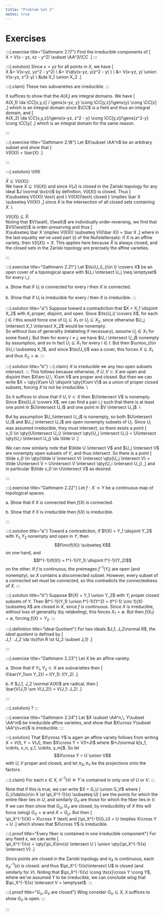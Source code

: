 ```yaml
---
title: "Problem Set 2"
notoc: true
---
```


# Exercises


:::{.exercise title="Gathmann 2.17"}
Find the irreducible components of 
\[  
X = V(x - yz, xz - y^2) \subset \AA^3/\CC
.\]
:::

:::{.solution}
Since $x=yz$ for all points in $X$, we have
\[  
X &= V(x-yz, yz^2 - y^2) \\
&= V\qty{x-yz, y(z^2 - y) } \\
&= V(x-yz, y) \union V(x-yz, z^2-y) \\
&\da X_1 \union X_2
.\]

:::{.claim}
These two subvarieties are irreducible.
:::

It suffices to show that the $A(X_i)$ are integral domains.
We have
\[  
A(X_1) \da \CC[x,y,z] / \gens{x-yz, y} \cong \CC[y,z]/\gens{y} \cong \CC[z]
,\]
which is an integral domain since $\CC$ is a field and thus an integral domain, and
\[  
A(X_2) \da \CC[x,y,z]/\gens{x-yz, z^2 - y} \cong \CC[y,z]/\gens{z^2-y} \cong \CC[y]
,\]
which is an integral domain for the same reason.




:::



:::{.exercise title="Gathmann 2.18"}
Let $X\subset \AA^n$ be an arbitrary subset and show that 
\[  
V(I(X)) = \bar{X}
.\]

:::

:::{.solution}
\hfill

$\bar X \subseteq V(I(X))$:
\
We have $X\subseteq V(I(X))$ and since $V(J)$ is closed in the Zariski topology for any ideal $J \normal \kx{n}$ by definition, $V(I(X))$ is closed.
Thus 
\[  
X\subseteq V(I(X)) \text{ and } V(I(X))\text{ closed } \implies \bar X \subseteq V(I(X))
,\]
since $\bar X$ is the intersection of all closed sets containing $X$.
\

$V(I(X)) \subseteq \bar X$:
\
Noting that $V(\wait), I(\wait)$ are individually order-reversing, we find that $V(I(\wait))$ is order-*preserving* and thus
\[  
X\subseteq \bar X \implies V(I(X)) \subseteq V(I(\bar X)) = \bar X
,\]
where in the last equality we've used part (i) of the Nullstellensatz: if $X$ is an affine variety, then $V(I(X)) = X$.
This applies here because $\bar X$ is always closed, and the closed sets in the Zariski topology are precisely the affine varieties.



:::


:::{.exercise title="Gathmann 2.21"}
Let $\ts{U_i}_{i\in I} \covers X$ be an open cover of a topological space with $U_i \intersect U_j \neq \emptyset$ for every $i, j$.

a. Show that if $U_i$ is connected for every $i$ then $X$ is connected.

b. Show that if $U_i$ is irreducible for every $i$ then $X$ is irreducible.
:::

:::{.solution title="a"}
Suppose toward a contradiction that $X = X_1 \disjoint X_2$ with $X_i$ proper, disjoint, and open.
Since $\ts{U_i} \covers X$, for each $j\in I$ this would force one of $U_j \subseteq X_1$ or $U_j \subseteq X_2$, since otherwise $U_j \intersect X_1 \intersect X_2$ would be nonempty.
\
So without loss of generality (relabeling if necessary), assume $U_j \in X_1$ for some fixed $j$.
But then for every $i\neq j$, we have $U_i \intersect U_j$ nonempty by assumption, and so in fact $U_i \subseteq X_1$ for every $i\in I$.
But then $\union_{i\in I}U_i \subseteq X_1$, and since $\ts{U_i}$ was a cover, this forces $X\subseteq X_1$ and thus $X_2 = \emptyset$.
:::


:::{.solution title="b"}
:::{.claim}
$X$ is irreducible $\iff$ any two open subsets intersect.
:::
This follows because otherwise, if $U, V \subset X$ are open and disjoint then $X\sm U,\, X\sm V$ are proper and closed.
But then we can write $X = \qty{X\sm U} \disjoint \qty{X\sm V}$ as a union of proper closed subsets, forcing $X$ to not be irreducible.
\

So it suffices to show that if $U, V\subset X$ then $U\intersect V$ is nonempty.
Since $\ts{U_i} \covers X$, we can find a pair $i, j$ such that there is at least one point in $U\intersect U_i$ and one point in $V \intersect U_j$.
\

But by assumption $U_i\intersect U_j$ is nonempty, so both $U\intersect U_i$ and $U_j \intersect U_i$ are open nonempty subsets of $U_i$.
Since $U_i$ was assumed irreducible, they must intersect, so there exists a point
\[  
x_0 \in \qty{U\intersect U_i} \intersect \qty{U_j \intersect U_i} = U\intersect \qty{U_i \intersect U_j} \da \tilde U
.\]

We can now similarly note that $\tilde U \intersect V$ and $U_j \intersect V$ are nonempty open subsets of $V$, and thus intersect.
So there is a point
\[  
\tilde x_0 \in \qty{\tilde U \intersect V} \intersect \qty{U_j \intersect V} = \tilde U\intersect V = U\intersect V \intersect \qty{U_i \intersect U_j}
,\]
and in particular $\tilde x_0 \in U\intersect V$ as desired.

:::


:::{.exercise title="Gathmann 2.22"}
Let $f:X\to Y$ be a continuous map of topological spaces.

a. Show that if $X$ is connected then $f(X)$ is connected.

b. Show that if $X$ is irreducible then $f(X)$ is irreducible.

:::

:::{.solution title="a"}
Toward a contradiction, if $f(X) = Y_1 \disjoint Y_2$ with $Y_1, Y_2$ nonempty and open in $Y$, then 
$$f\inv(f(X)) \subseteq X$$ 
on one hand, and 
$$f^{-1}(f(X)) = f^{-1}(Y_1) \disjoint f^{-1}(Y_2)$$
on the other.
If $f$ is continuous, the preimages $f^{-1}(Y_i)$ are open (and nonempty), so $X$ contains a disconnected subset.
However, every subset of a connected set must be connected, so this contradicts the connectedness of $X$.
:::

:::{.solution title="b"}
Suppose $f(X) = Y_1 \union Y_2$ with $Y_i$ proper closed subsets of $Y$.
Then $f^{-1}(Y_1) \union f^{-1}(Y^2) = (f^{-1} \circ f)(X) \subseteq X$ are closed in $X$, since $f$ is continuous.
Since $X$ is irreducible, without loss of generality (by relabeling), this forces $X_1 = \emptyset$.
But then $f(X_1) = \emptyset$, forcing $f(X) = Y_2$.
:::



:::{.definition title="Ideal Quotient"}
For two ideals $J_1, J_2\normal R$, the *ideal quotient* is defined by
\[  
J_1 : J_2 \da \ts{f\in R \st fJ_2 \subset J_1}
.\]

:::


:::{.exercise title="Gathmann 2.23"}
Let $X$ be an affine variety.

a. Show that if $Y_1, Y_2 \subset X$ are subvarieties then 
\[  
I(\bar{Y_1\sm Y_2}) = I(Y_1): I(Y_2)
.\]

b. If $J_1, J_2 \normal A(X)$ are radical, then
\[  
\bar{V(J_1) \sm V(J_2)} = V(J_1: J_2)
.\]

:::

:::{.solution}
?
:::


:::{.exercise title="Gathmann 2.24"}
Let $X \subset \AA^n,\, Y\subset \AA^m$ be irreducible affine varieties, and show that $X\cross Y\subset \AA^{n+m}$ is irreducible.
:::

:::{.solution}
That $X\cross Y$ is again an affine variety follows from writing $X=V(I),\, Y=V(J)$, then $X\cross Y = V(I+J)$ where $I+J\normal k[x_1, \cdots, x_n, y_1, \cdots, y_m]$.
So let 
$$X\cross Y = U \union V$$ 
with $U, V$ proper and closed, and let $\pi_X, \pi_Y$ be the projections onto the factors.

:::{.claim}
For each $x\in X$, $\pi^{-1}(x) \cong Y$ is contained in only one of $U$ or $V$.
:::

Note that if this is true, we can write $X = G_U \union G_V$ where 
\[  
G_U\da\ts{x\in X \st \pi_X^{-1}(x) \subseteq U}
\]
are the points for which the entire fiber lies in $U$, and similarly $G_V$ are those for which the fiber lies in $V$.
If we can then show that $G_U, G_V$ are closed, by irreducibility of $X$ this will force (wlog) $G_V = \emptyset$ and $X = G_U$.
But then 
\[  
\pi_X^{-1}(X) = X\cross Y \text{ and }\pi_X^{-1}(G_U) = U  \implies X\cross Y = U
.\]
which shows that $X\cross Y$ is irreducible.

:::{.proof title="Every fiber is contained in one irreducible component"}
For any fixed $x$, we can write 
\[  
\pi_X^{-1}(x) = \qty{\pi_X\inv(x) \intersect U } \union \qty{\pi_X^{-1}(x) \intersect V}
.\]

Since points are closed in the Zariski topology and $\pi_X$ is continuous, each $\pi_X^{-1}(x)$ is closed.
and thus $\pi_X^{-1}(x)\intersect U$ is closed (and similarly for $V$).
Noting that $\pi_X^{-1}(x) \cong \ts{x}\cross Y \cong Y$, where we've assumed $Y$ to be irreducible, we can conclude wlog that $\pi_X^{-1}(x) \intersect V = \emptyset$.
:::

:::{.proof title="$G_U, G_V$ are closed"}
Wlog consider $G_U \subseteq X$, it suffices to show $G_V$ is open.
:::


:::




